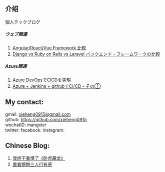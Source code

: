 ## 介绍

個人テックブログ

##### ウェブ関連  
1. [Angular/React/Vue Framework 比較](web_tech_articles/angular_react_vue.md)
2. [Django vs Ruby on Rails vs Laravel バックエンド・フレームワークの比較](web_tech_articles/ror_django_lara.md)
   
##### Azure関連

1. [Azure DevOpsでCICDを実現]()
2. [Azure + Jenkins + githubでCI/CD - その①](Azure_tech/azure_jenkins_001.md)  

## My contact: 
gmail: xieheng0915@gmail.com  
github: https://github.com/xieheng0915  
wechatID: mangxier  
twitter: 
facebook: 
instagram: 
 

## Chinese Blog:
1. [我终于看懂了《卧虎藏龙》](ChineseBlog/I_finally_understood_the_movie.md)
2. [重看锵锵三人行有感](ChineseBlog/my_sadness.md)





